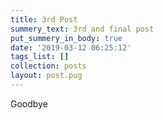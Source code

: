 ```yaml
---
title: 3rd Post
summery_text: 3rd and final post
put_summery_in_body: true
date: '2019-03-12 06:25:12'
tags_list: []
collection: posts
layout: post.pug
---
```

Goodbye
